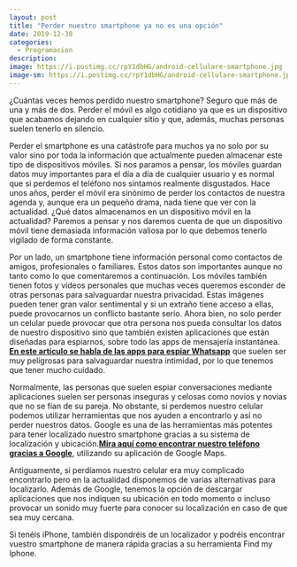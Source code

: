 ```yaml
---
layout: post
title: "Perder nuestro smartphone ya no es una opción"
date: 2019-12-30
categories:
  - Programacion
description: 
image: https://i.postimg.cc/rpY1dbHG/android-cellulare-smartphone.jpg
image-sm: https://i.postimg.cc/rpY1dbHG/android-cellulare-smartphone.jpg
---
```

<p>¿Cuántas veces hemos perdido nuestro smartphone? Seguro que más de una y más de dos. Perder el móvil es algo cotidiano ya que es un dispositivo que acabamos dejando en cualquier sitio y que, además, muchas personas suelen tenerlo en silencio.</p>

<p>Perder el smartphone es una catástrofe para muchos ya no solo por su valor sino por toda la información que actualmente pueden almacenar este tipo de dispositivos móviles. Si nos paramos a pensar, los móviles guardan datos muy importantes para el día a día de cualquier usuario y es normal que si perdemos el teléfono nos sintamos realmente disgustados.
Hace unos años, perder el móvil era sinónimo de perder los contactos de nuestra agenda y, aunque era un pequeño drama, nada tiene que ver con la actualidad. ¿Qué datos almacenamos en un dispositivo móvil en la actualidad? Paremos a pensar y nos daremos cuenta de que un dispositivo móvil tiene demasiada información valiosa por lo que debemos tenerlo vigilado de forma constante.</p>

<p>Por un lado, un smartphone tiene información personal como contactos de amigos, profesionales o familiares. Estos datos son importantes aunque no tanto como lo que comentaremos a continuación. Los móviles también tienen fotos y vídeos personales que muchas veces queremos esconder de otras personas para salvaguardar nuestra privacidad. Estas imágenes pueden tener gran valor sentimental y si un extraño tiene acceso a ellas, puede provocarnos un conflicto bastante serio.
Ahora bien, no solo perder un celular puede provocar que otra persona nos pueda consultar los datos de nuestro dispositivo sino que también existen aplicaciones que están diseñadas para espiarnos, sobre todo las apps de mensajería instantánea. <strong><a href="https://localizarcelular.world/espiar-whatsapp/">En este artículo se habla de las apps para espiar Whatsapp</a></strong> que suelen ser muy peligrosas para salvaguardar nuestra intimidad, por lo que tenemos que tener mucho cuidado.</p>

<p>Normalmente, las personas que suelen espiar conversaciones mediante aplicaciones suelen ser personas inseguras y celosas como novios y novias que no se fían de su pareja. No obstante, si perdemos nuestro celular podemos utilizar herramientas que nos ayuden a encontrarlo y así no perder nuestros datos.
Google es una de las herramientas más potentes para tener localizado nuestro smartphone gracias a su sistema de localización y ubicación.<strong><a href="https://localizarcelular.world/localizar-numero-celular-google-maps/">Mira aquí como encontrar nuestro teléfono gracias a Google</a></strong>, utilizando su aplicación de Google Maps.</p>

Antiguamente, si perdíamos nuestro celular era muy complicado encontrarlo pero en la actualidad disponemos de varias alternativas para localizarlo. Además de Google, tenemos la opción de descargar aplicaciones que nos indiquen su ubicación en todo momento o incluso provocar un sonido muy fuerte para conocer su localización en caso de que sea muy cercana.

Si tenéis iPhone, también dispondréis de un localizador y podréis encontrar vuestro smartphone de manera rápida gracias a su herramienta Find my Iphone.
